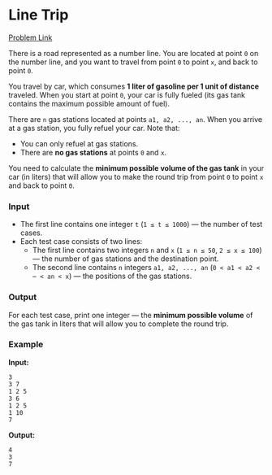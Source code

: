 # Line Trip
[Problem Link](https://codeforces.com/problemset/problem/1901/A)

There is a road represented as a number line. You are located at point `0` on the number line, and you want to travel from point `0` to point `x`, and back to point `0`.

You travel by car, which consumes **1 liter of gasoline per 1 unit of distance** traveled. When you start at point `0`, your car is fully fueled (its gas tank contains the maximum possible amount of fuel).

There are `n` gas stations located at points `a1, a2, ..., an`. When you arrive at a gas station, you fully refuel your car. Note that:
- You can only refuel at gas stations.
- There are **no gas stations** at points `0` and `x`.

You need to calculate the **minimum possible volume of the gas tank** in your car (in liters) that will allow you to make the round trip from point `0` to point `x` and back to point `0`.

### Input

- The first line contains one integer `t` (`1 ≤ t ≤ 1000`) — the number of test cases.
- Each test case consists of two lines:
  - The first line contains two integers `n` and `x` (`1 ≤ n ≤ 50`, `2 ≤ x ≤ 100`) — the number of gas stations and the destination point.
  - The second line contains `n` integers `a1, a2, ..., an` (`0 < a1 < a2 < ⋯ < an < x`) — the positions of the gas stations.

### Output

For each test case, print one integer — the **minimum possible volume** of the gas tank in liters that will allow you to complete the round trip.

### Example

**Input:**
```
3
3 7
1 2 5
3 6
1 2 5
1 10
7
```

**Output:**
```
4
3
7
```
